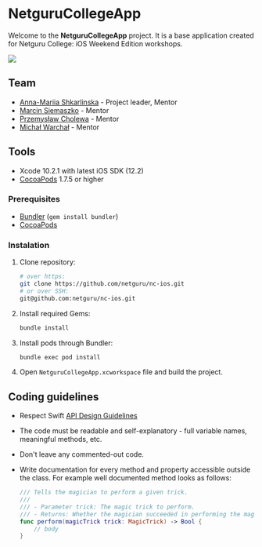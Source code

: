# NetguruCollegeApp

Welcome to the **NetguruCollegeApp** project. It is a base application created for Netguru College: iOS Weekend Edition workshops.

![](https://user-images.githubusercontent.com/18245585/63163668-5e9abc00-c026-11e9-87ad-3c5a761ca23b.png)

## Team

* [Anna-Mariia Shkarlinska](mailto:anna-mariia.shkarlinska@netguru.com) - Project leader, Mentor
* [Marcin Siemaszko](mailto:marcin.siemaszko@netguru.com) - Mentor
* [Przemysław Cholewa](mailto:przemyslaw.cholewa@netguru.com) - Mentor
* [Michał Warchał](mailto:michal.warchal@netguru.com) - Mentor

## Tools 

- Xcode 10.2.1 with latest iOS SDK (12.2)
- [CocoaPods](https://github.com/CocoaPods/CocoaPods) 1.7.5 or higher

### Prerequisites

- [Bundler](http://bundler.io) (`gem install bundler`)
- [CocoaPods](https://cocoapods.org)

### Instalation

1. Clone repository:

	```bash
	# over https:
	git clone https://github.com/netguru/nc-ios.git
	# or over SSH:
	git@github.com:netguru/nc-ios.git
	```

2. Install required Gems:

	```bash
	bundle install
	```

3. Install pods through Bundler:

	```bash
	bundle exec pod install
	```

4. Open `NetguruCollegeApp.xcworkspace` file and build the project.


## Coding guidelines

- Respect Swift [API Design Guidelines](https://swift.org/documentation/api-design-guidelines/)
- The code must be readable and self-explanatory - full variable names, meaningful methods, etc.
- Don't leave any commented-out code.
- Write documentation for every method and property accessible outside the class. For example well documented method looks as follows:

	```swift
	/// Tells the magician to perform a given trick.
	///
	/// - Parameter trick: The magic trick to perform.
	/// - Returns: Whether the magician succeeded in performing the magic trick.
	func perform(magicTrick trick: MagicTrick) -> Bool {
		// body
	}
	```
